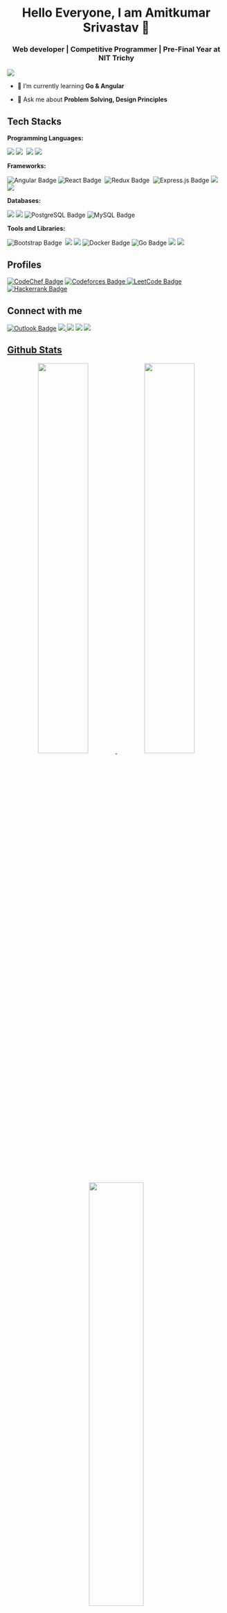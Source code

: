<p align="center"></p>
<h1 align="center">Hello Everyone, I am Amitkumar Srivastav 👋</h1>
<h3 align="center">Web developer | Competitive Programmer | Pre-Final Year at NIT Trichy</h3>
  
![](https://komarev.com/ghpvc/?username=Ak-Srivastav)


- 🌱 I’m currently learning **Go & Angular**

- 💬 Ask me about **Problem Solving, Design Principles**

## Tech Stacks

**Programming Languages:**

<p>
  <img src="https://img.shields.io/badge/C%2B%2B-00599C?style=for-the-badge&logo=c%2B%2B&logoColor=white">
  <img src="https://img.shields.io/badge/C-A8B9CC?style=for-the-badge&logo=c&logoColor=white"> 
  <img src="https://img.shields.io/badge/Python-3776AB?style=for-the-badge&logo=python&logoColor=white">
  <img src="https://img.shields.io/badge/Javascript-F7DF1E?style=for-the-badge&logo=javascript&logoColor=white">
</p>

**Frameworks:**

<p>
  <img src="https://img.shields.io/badge/Angular-DD0031?style=for-the-badge&logo=angular&logoColor=white" alt="Angular Badge">
  <img src="https://img.shields.io/badge/React-20232A?style=for-the-badge&logo=react&logoColor=61DAFB" alt="React Badge"> 
  <img src="https://img.shields.io/badge/Redux-593D88?style=for-the-badge&logo=redux&logoColor=white" alt="Redux Badge"> 
  <img src="https://img.shields.io/badge/Express.js-000000?style=for-the-badge&logo=express&logoColor=white" alt="Express.js Badge">
  <img src="https://img.shields.io/badge/Material-UI-007BFF?style=for-the-badge&logo=material-ui&logoColor=white">
  <img src="https://img.shields.io/badge/echo-framework-4782C2?style=flat&logo=Go&logoColor=white">
</p>

**Databases:**

<p>
  <img src="https://img.shields.io/badge/Elasticsearch-CB4A31?style=for-the-badge&logo=elasticsearch&logoColor=white">
  <img src="https://img.shields.io/badge/MongoDB-47A248?style=for-the-badge&logo=mongodb&logoColor=white">
  <img src="https://img.shields.io/badge/PostgreSQL-336791?style=for-the-badge&logo=postgresql&logoColor=white" alt="PostgreSQL Badge">
  <img src="https://img.shields.io/badge/MySQL-4479A1?style=for-the-badge&logo=mysql&logoColor=white" alt="MySQL Badge">
</p>

**Tools and Libraries:**

<p>
  <img src="https://img.shields.io/badge/Bootstrap-563D7C?style=for-the-badge&logo=bootstrap&logoColor=white" alt="Bootstrap Badge"> 
  <img src="https://img.shields.io/badge/HTML5-E34F26?style=for-the-badge&logo=html5&logoColor=white">
  <img src="https://img.shields.io/badge/CSS3-1572B6?style=for-the-badge&logo=css3&logoColor=white">
  <img src="https://img.shields.io/badge/Docker-2496ED?style=for-the-badge&logo=docker&logoColor=white" alt="Docker Badge">
  <img src="https://img.shields.io/badge/Go-00ADD8?style=for-the-badge&logo=go&logoColor=white" alt="Go Badge">
  <img src="https://img.shields.io/badge/Node.js-339933?style=for-the-badge&logo=node.js&logoColor=white">
  <img src="https://img.shields.io/badge/Apache%20Kafka-EE0A2C?style=for-the-badge&logo=apache&logoColor=white">
</p>

<!--div>
<p align>
<img src="https://img.shields.io/badge/C%2B%2B-00599C?style=for-the-badge&logo=c%2B%2B&logoColor=white">
<img src="https://img.shields.io/badge/C-A8B9CC?style=for-the-badge&logo=c&logoColor=white"> 
<img src="https://img.shields.io/badge/Python-3776AB?style=for-the-badge&logo=python&logoColor=white">
<img src="https://img.shields.io/badge/Javascript-F7DF1E?style=for-the-badge&logo=javascript&logoColor=white">
<img src="https://img.shields.io/badge/Angular-DD0031?style=for-the-badge&logo=angular&logoColor=white" alt="Angular Badge">
<img src="https://img.shields.io/badge/React-20232A?style=for-the-badge&logo=react&logoColor=61DAFB" alt="React Badge"> 
<img src="https://img.shields.io/badge/Redux-593D88?style=for-the-badge&logo=redux&logoColor=white" alt="Redux Badge"> 
<img src="https://img.shields.io/badge/Docker-2496ED?style=for-the-badge&logo=docker&logoColor=white" alt="Docker Badge">
<img src="https://img.shields.io/badge/Go-00ADD8?style=for-the-badge&logo=go&logoColor=white" alt="Go Badge">
<img src="https://img.shields.io/badge/Node.js-339933?style=for-the-badge&logo=node.js&logoColor=white">
<img src="https://img.shields.io/badge/Express.js-000000?style=for-the-badge&logo=express&logoColor=white" alt="Express.js Badge">
<img src="https://img.shields.io/badge/MongoDB-47A248?style=for-the-badge&logo=mongodb&logoColor=white">
<img src="https://img.shields.io/badge/PostgreSQL-336791?style=for-the-badge&logo=postgresql&logoColor=white" alt="PostgreSQL Badge">
<img src="https://img.shields.io/badge/MySQL-4479A1?style=for-the-badge&logo=mysql&logoColor=white" alt="MySQL Badge">
<img src="https://img.shields.io/badge/Bootstrap-563D7C?style=for-the-badge&logo=bootstrap&logoColor=white" alt="Bootstrap Badge"> 
<img src="https://img.shields.io/badge/HTML5-E34F26?style=for-the-badge&logo=html5&logoColor=white">
<img src="https://img.shields.io/badge/CSS3-1572B6?style=for-the-badge&logo=css3&logoColor=white">

</p>
<div-->

## Profiles
<p align>
<a href="https://www.codechef.com/users/hastala_vista" target="_blank"><img src="https://img.shields.io/badge/Codechef-%23B92B27.svg?&style=for-the-badge&logo=CodeChef&logoColor=white" alt="CodeChef Badge"></a>
<a href="https://codeforces.com/profile/amitkumar2003.edu" target="_blank"><img src="https://img.shields.io/badge/Codeforces-445f9d?style=for-the-badge&logo=Codeforces&logoColor=white" alt="Codeforces Badge"</a>
<a href="https://leetcode.com/amitkumar2003/" target="_blank"><img src="https://img.shields.io/badge/LeetCode-FFA116?style=for-the-badge&logo=LeetCode&logoColor=black" alt="LeetCode Badge"></a>
<a href="https://www.hackerrank.com/amitkumar2003_e1" target="_blank"><img src="https://img.shields.io/badge/-HackerRank-brightgreen?style=for-the-badge&logo=HackerRank&logoColor=black" alt="Hackerrank Badge"></a>
</p>


  
## Connect with me

<p align>
<a href="mailto:amit.edu@outlook.com"><img src="https://img.shields.io/badge/Outlook-0078D4?style=for-the-badge&logo=microsoft-outlook&logoColor=white" alt="Outlook Badge"></a>
<a href="mailto:amitkumar2003.edu@gmail.com"><img src="https://img.shields.io/badge/Gmail-D14836?style=for-the-badge&logo=gmail&logoColor=white"</a>
<a href="https://www.linkedin.com/in/amitkumar-srivastav-a448571b8/"><img src="https://img.shields.io/badge/LinkedIn-0077B5?style=for-the-badge&logo=linkedin&logoColor=white"></a>
<a href="https://www.facebook.com/profile.php?id=100074399964674"><img src="https://img.shields.io/badge/Facebook-1877F2?style=for-the-badge&logo=facebook&logoColor=white"></a>
<a href="https://www.instagram.com/ak_srivastav_/"><img src="https://img.shields.io/badge/Instagram-E4405F?style=for-the-badge&logo=instagram&logoColor=white"</a>
</p>

  
## Github Stats

<p align="center">
  <img width="48%" src="https://github-readme-stats.vercel.app/api?username=ak-Srivastav&show_icons=true&hide_border=true&theme=jolly" />
  <img width="48%" src="https://github-readme-streak-stats.herokuapp.com/?user=ak-Srivastav&hide_border=true&theme=jolly" />
</p>
<p align="center">
	<img width="50%" src="https://github-readme-stats.vercel.app/api/top-langs/?username=ak-Srivastav&layout=compact&theme=jolly&hide=jupyter%20notebook" />
</p>

